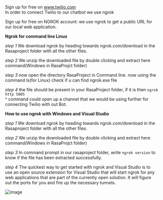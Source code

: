 Sign up for free on www.twilio.com   
In order to connect Twilio to our chatbot we use ngrok

Sign up for free on NGROK account: we use ngrok to get a public URL for our local web application.
 
 **Ngrok for command line Linux**

*step 1* 
We download ngrok by heading towards ngrok.com/download in the Rasaproject folder with all the other files.

*step 2*
We unzip the downloaded file by double clicking and extract here command(Windows in RasaProjct folder)

*step 3*
now open the directory RasaProject in Command line.
now using the command ls(for Linux) check if u can find ngrok.exe file

*step 4*
the file should be present in your RasaProject folder, if it is then
`ngrok http 5005`  
^ command could open up a channel that we would be using further for connecting Twilio with out Bot.

  
**How to use ngrok with Windows and Visual Studio**

*step 1* 
We download ngrok by heading towards ngrok.com/download in the Rasaproject folder with all the other files.

*step 2*
We unzip the downloaded file by double clicking and extract here command(Windows in RasaProjct folder)
   
*step 3*
In command prompt in our rasaproject folder, write 
`ngrok version`
to know if the file has been extracted successfully.

*step 4*
The quickest way to get started with ngrok and Visual Studio is to use an open source extension for Visual Studio that will start ngrok for any web applications that are part of the currently open solution. It will figure out the ports for you and fire up the necessary tunnels.

![image](https://user-images.githubusercontent.com/69692410/128381835-32acf208-d181-4c8d-8e55-6e7a5c594f74.png)


